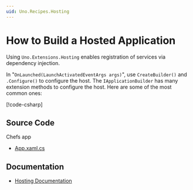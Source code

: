 ```yaml
---
uid: Uno.Recipes.Hosting
---
```


# How to Build a Hosted Application

Using `Uno.Extensions.Hosting` enables registration of services via dependency injection.

In "`OnLaunched(LaunchActivatedEventArgs args)`", use `CreateBuilder()` and `.Configure()` to configure the host. The `IApplicationBuilder` has many extension methods to configure the host. Here are some of the most common ones:

[!code-csharp[](../../Chefs/App.xaml.cs#L27-L32)]

## Source Code

Chefs app

- [App.xaml.cs](https://github.com/unoplatform/uno.chefs/blob/139edc9eab65b322e219efb7572583551c40ad32/Chefs/App.xaml.cs#L29)

## Documentation

- [Hosting Documentation](xref:Uno.Extensions.Hosting.HowToHostingSetup)